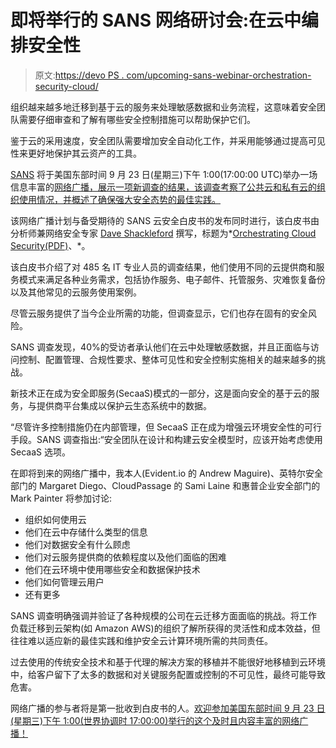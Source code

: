 # 即将举行的 SANS 网络研讨会:在云中编排安全性

> 原文:[https://devo PS . com/upcoming-sans-webinar-orchestration-security-cloud/](https://devops.com/upcoming-sans-webinar-orchestrating-security-cloud/)

组织越来越多地迁移到基于云的服务来处理敏感数据和业务流程，这意味着安全团队需要仔细审查和了解有哪些安全控制措施可以帮助保护它们。

鉴于云的采用速度，安全团队需要增加安全自动化工作，并采用能够通过提高可见性来更好地保护其云资产的工具。

[SANS](https://www.sans.org/) 将于美国东部时间 9 月 23 日(星期三)下午 1:00(17:00:00 UTC)举办一场信息丰富的[网络广播，展示一项新调查的结果，该调查考察了公共云和私有云的组织使用情况，并概述了确保强大安全态势的最佳实践。](https://www.sans.org/webcasts/orchestrating-security-cloud-survey-100270)

该网络广播计划与备受期待的 SANS 云安全白皮书的发布同时进行，该白皮书由分析师兼网络安全专家 [Dave Shackleford](https://www.sans.org/instructors/dave-shackleford) 撰写，标题为*[Orchestrating Cloud Security(PDF)](http://www.evident.io/resources/sans-whitepaper/Survey_CloudSecurity_2015_Evident_Final.pdf)、*。

该白皮书介绍了对 485 名 IT 专业人员的调查结果，他们使用不同的云提供商和服务模式来满足各种业务需求，包括协作服务、电子邮件、托管服务、灾难恢复备份以及其他常见的云服务使用案例。

尽管云服务提供了当今企业所需的功能，但调查显示，它们也存在固有的安全风险。

SANS 调查发现，40%的受访者承认他们在云中处理敏感数据，并且正面临与访问控制、配置管理、合规性要求、整体可见性和安全控制实施相关的越来越多的挑战。

新技术正在成为安全即服务(SecaaS)模式的一部分，这是面向安全的基于云的服务，与提供商平台集成以保护云生态系统中的数据。

“尽管许多控制措施仍在内部管理，但 SecaaS 正在成为增强云环境安全性的可行手段。SANS 调查指出:“安全团队在设计和构建云安全模型时，应该开始考虑使用 SecaaS 选项。

在即将到来的网络广播中，我本人(Evident.io 的 Andrew Maguire)、英特尔安全部门的 Margaret Diego、CloudPassage 的 Sami Laine 和惠普企业安全部门的 Mark Painter 将参加讨论:

*   组织如何使用云
*   他们在云中存储什么类型的信息
*   他们对数据安全有什么顾虑
*   他们对云服务提供商的依赖程度以及他们面临的困难
*   他们在云环境中使用哪些安全和数据保护技术
*   他们如何管理云用户
*   还有更多

SANS 调查明确强调并验证了各种规模的公司在云迁移方面面临的挑战。将工作负载迁移到云架构(如 Amazon AWS)的组织了解所获得的灵活性和成本效益，但往往难以适应新的最佳实践和维护安全云计算环境所需的共同责任。

过去使用的传统安全技术和基于代理的解决方案的移植并不能很好地移植到云环境中，给客户留下了太多的数据和对关键服务配置或控制的不可见性，最终可能导致危害。

网络广播的参与者将是第一批收到白皮书的人。[欢迎参加美国东部时间 9 月 23 日(星期三)下午 1:00(世界协调时 17:00:00)举行的这个及时且内容丰富的网络广播！](https://www.sans.org/webcasts/orchestrating-security-cloud-survey-100270)